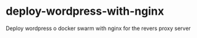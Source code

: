 # deploy-wordpress-with-nginx
Deploy wordpress o docker swarm with nginx for the revers proxy server
